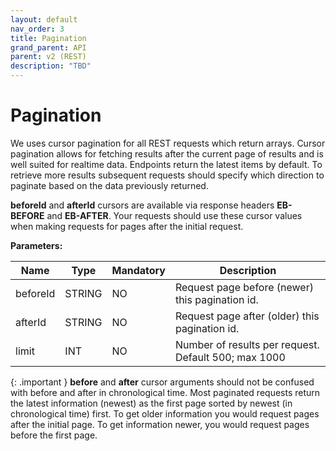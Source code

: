 ```yaml
---
layout: default
nav_order: 3
title: Pagination
grand_parent: API
parent: v2 (REST)
description: "TBD"
---
```


# Pagination

We uses cursor pagination for all REST requests which return arrays. Cursor pagination allows for fetching results after the current page of results and is well suited for realtime data. Endpoints return the latest items by default. To retrieve more results subsequent requests should specify which direction to paginate based on the data previously returned.

**beforeId** and **afterId** cursors are available via response headers **EB-BEFORE** and **EB-AFTER**. Your requests should use these cursor values when making requests for pages after the initial request.

**Parameters:**

| **Name** | **Type** | **Mandatory** | **Description**                                      |
| -------- | -------- | ------------- | ---------------------------------------------------- |
| beforeId | STRING   | NO            | Request page before (newer) this pagination id.      |
| afterId  | STRING   | NO            | Request page after (older) this pagination id.       |
| limit    | INT      | NO            | Number of results per request. Default 500; max 1000 |

{: .important }
**before** and **after** cursor arguments should not be confused with before and after in chronological time. Most paginated requests return the latest information (newest) as the first page sorted by newest (in chronological time) first. To get older information you would request pages after the initial page. To get information newer, you would request pages before the first page.
